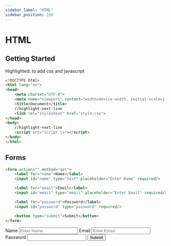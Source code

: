 ```yaml
---
sidebar_label: "HTML"
sidebar_position: 100
---
```


# HTML

## Getting Started

Highlighted: to add css and javascript

```html
<!DOCTYPE html>
<html lang="en">
<head>
    <meta charset="UTF-8">
    <meta name="viewport" content="width=device-width, initial-scale=1.0">
    <title>Document</title>
    //highlight-next-line
    <link rel="stylesheet" href="style.css">
</head>
<body>
    //highlight-next-line
    <script src="script.js"></script>
</body>
</html>
```

## Forms

```html
<form action="" method="get">
    <label for="name">Name</label>
    <input id="name" type="text" placeholder="Enter Name" required/>

    <label for="email">Email</label>
    <input id="email" type="email" placeholder="Enter Email" required/>

    <label for="password">Password</label>
    <input id="password" type="password" required/>

    <button type="submit">Submit</button>
</form>
```
<div>
<form action="" method="get" onsubmit="return false;" style={{textAlign: "center"}}>
    <label for="name">Name</label>
    <input id="name" type="text" placeholder="Enter Name" required/>
    <label for="email">Email</label>
    <input id="email" type="email" placeholder="Enter Email" required/>
    <label for="password">Password</label>
    <input id="password" type="password" required/>
    <button type="submit">Submit</button>
</form>
</div>

